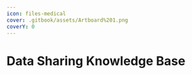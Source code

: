 ```yaml
---
icon: files-medical
cover: .gitbook/assets/Artboard%201.png
coverY: 0
---
```


# Data Sharing Knowledge Base


